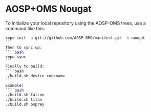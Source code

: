 AOSP+OMS Nougat
===========

To initialize your local repository using the AOSP-OMS trees, use a 
command like this:
````bash
repo init -u git://github.com/AOSP-RRO/manifest.git -b nougat
```
Then to sync up:
````bash
repo sync
```
Finally to build:
````bash
./build.sh device_codename
```
Example:
````bash
./build.sh falcon
./build.sh titan
./build.sh osprey
